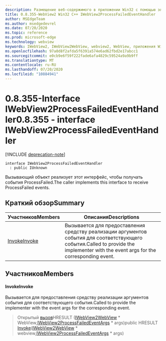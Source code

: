 ```yaml
---
description: Размещение веб-содержимого в приложении Win32 с помощью элемента управления Microsoft Edge WebView2
title: 0.8.355-WebView2 Win32 C++ IWebView2ProcessFailedEventHandler
author: MSEdgeTeam
ms.author: msedgedevrel
ms.date: 07/20/2020
ms.topic: reference
ms.prod: microsoft-edge
ms.technology: webview
keywords: IWebView2, IWebView2WebView, webview2, WebView, приложения Win32, Win32, EDGE
ms.openlocfilehash: 97a0d8f2afda5f6391a574e6ad62fbd2e17abcc1
ms.sourcegitcommit: e0cb9e6f59f222fade6afa4829c59524a9a9b9ff
ms.translationtype: MT
ms.contentlocale: ru-RU
ms.lasthandoff: 07/20/2020
ms.locfileid: "10884941"
---
```

# <span data-ttu-id="3f7f0-104">0.8.355-Interface IWebView2ProcessFailedEventHandler</span><span class="sxs-lookup"><span data-stu-id="3f7f0-104">0.8.355 - interface IWebView2ProcessFailedEventHandler</span></span> 

[!INCLUDE [deprecation-note](../../includes/deprecation-note.md)]

```
interface IWebView2ProcessFailedEventHandler
  : public IUnknown
```

<span data-ttu-id="3f7f0-105">Вызывающий объект реализует этот интерфейс, чтобы получать события ProcessFailed.</span><span class="sxs-lookup"><span data-stu-id="3f7f0-105">The caller implements this interface to receive ProcessFailed events.</span></span>

## <span data-ttu-id="3f7f0-106">Краткий обзор</span><span class="sxs-lookup"><span data-stu-id="3f7f0-106">Summary</span></span>

 <span data-ttu-id="3f7f0-107">Участников</span><span class="sxs-lookup"><span data-stu-id="3f7f0-107">Members</span></span>                        | <span data-ttu-id="3f7f0-108">Описания</span><span class="sxs-lookup"><span data-stu-id="3f7f0-108">Descriptions</span></span>
--------------------------------|---------------------------------------------
[<span data-ttu-id="3f7f0-109">Invoke</span><span class="sxs-lookup"><span data-stu-id="3f7f0-109">Invoke</span></span>](#invoke) | <span data-ttu-id="3f7f0-110">Вызывается для предоставления средству реализации аргументов события для соответствующего события.</span><span class="sxs-lookup"><span data-stu-id="3f7f0-110">Called to provide the implementer with the event args for the corresponding event.</span></span>

## <span data-ttu-id="3f7f0-111">Участников</span><span class="sxs-lookup"><span data-stu-id="3f7f0-111">Members</span></span>

#### <span data-ttu-id="3f7f0-112">Invoke</span><span class="sxs-lookup"><span data-stu-id="3f7f0-112">Invoke</span></span> 

<span data-ttu-id="3f7f0-113">Вызывается для предоставления средству реализации аргументов события для соответствующего события.</span><span class="sxs-lookup"><span data-stu-id="3f7f0-113">Called to provide the implementer with the event args for the corresponding event.</span></span>

> <span data-ttu-id="3f7f0-114">Открытый [вызов](#invoke)HRESULT ([IWebView2WebView](IWebView2WebView.md) \* WebView,[IWebView2ProcessFailedEventArgs](IWebView2ProcessFailedEventArgs.md) \* args)</span><span class="sxs-lookup"><span data-stu-id="3f7f0-114">public HRESULT [Invoke](#invoke)([IWebView2WebView](IWebView2WebView.md) \* webview,[IWebView2ProcessFailedEventArgs](IWebView2ProcessFailedEventArgs.md) \* args)</span></span>

